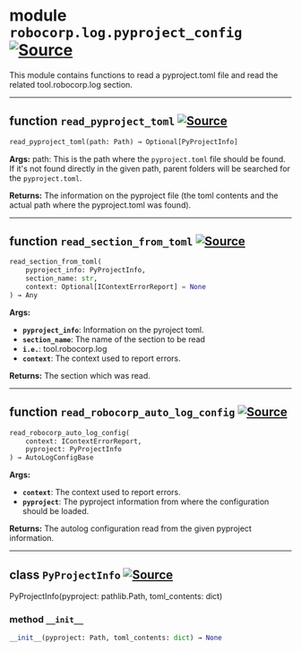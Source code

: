 <!-- markdownlint-disable -->

# module `robocorp.log.pyproject_config` [![Source](https://img.shields.io/badge/-source-cccccc?style=flat-square)](https://github.com/robocorp/robo/tree/master/log/src/robocorp/log/pyproject_config.py#L0)

This module contains functions to read a pyproject.toml file and  read the related tool.robocorp.log section.


---

## function `read_pyproject_toml` [![Source](https://img.shields.io/badge/-source-cccccc?style=flat-square)](https://github.com/robocorp/robo/tree/master/log/src/robocorp/log/pyproject_config.py#L19)


```python
read_pyproject_toml(path: Path) → Optional[PyProjectInfo]
```



**Args:**
 path: This is the path where the `pyproject.toml` file should be found. If it's not found directly in the given path, parent folders will be searched for the `pyproject.toml`.



**Returns:**
 The information on the pyproject file (the toml contents and the actual path where the pyproject.toml was found).


---

## function `read_section_from_toml` [![Source](https://img.shields.io/badge/-source-cccccc?style=flat-square)](https://github.com/robocorp/robo/tree/master/log/src/robocorp/log/pyproject_config.py#L63)


```python
read_section_from_toml(
    pyproject_info: PyProjectInfo,
    section_name: str,
    context: Optional[IContextErrorReport] = None
) → Any
```



**Args:**

 - <b>`pyproject_info`</b>:  Information on the pyroject toml.
 - <b>`section_name`</b>:  The name of the section to be read
 - <b>`i.e.`</b>:  tool.robocorp.log
 - <b>`context`</b>:  The context used to report errors.



**Returns:**
The section which was read.


---

## function `read_robocorp_auto_log_config` [![Source](https://img.shields.io/badge/-source-cccccc?style=flat-square)](https://github.com/robocorp/robo/tree/master/log/src/robocorp/log/pyproject_config.py#L110)


```python
read_robocorp_auto_log_config(
    context: IContextErrorReport,
    pyproject: PyProjectInfo
) → AutoLogConfigBase
```



**Args:**

 - <b>`context`</b>:  The context used to report errors.
 - <b>`pyproject`</b>:  The pyproject information from where the configuration should be loaded.



**Returns:**
The autolog configuration read from the given pyproject information.


---

## class `PyProjectInfo` [![Source](https://img.shields.io/badge/-source-cccccc?style=flat-square)](https://github.com/robocorp/robo/tree/master/log/src/robocorp/log/pyproject_config.py#L13)

PyProjectInfo(pyproject: pathlib.Path, toml_contents: dict)

### method `__init__`

```python
__init__(pyproject: Path, toml_contents: dict) → None
```








